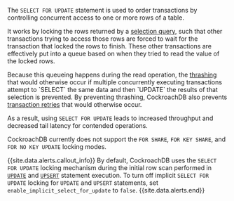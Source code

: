 The `SELECT FOR UPDATE` statement is used to order transactions by controlling concurrent access to one or more rows of a table.

It works by locking the rows returned by a [selection query][selection], such that other transactions trying to access those rows are forced to wait for the transaction that locked the rows to finish. These other transactions are effectively put into a queue based on when they tried to read the value of the locked rows.

Because this queueing happens during the read operation, the [thrashing](https://en.wikipedia.org/wiki/Thrashing_(computer_science)) that would otherwise occur if multiple concurrently executing transactions attempt to `SELECT` the same data and then `UPDATE` the results of that selection is prevented. By preventing thrashing, CockroachDB also prevents [transaction retries][retries] that would otherwise occur.

As a result, using `SELECT FOR UPDATE` leads to increased throughput and decreased tail latency for contended operations.

CockroachDB currently does not support the `FOR SHARE`, `FOR KEY SHARE`, and `FOR NO KEY UPDATE` locking modes.

{{site.data.alerts.callout_info}}
By default, CockroachDB uses the `SELECT FOR UPDATE` locking mechanism during the initial row scan performed in [`UPDATE`](update.html) and [`UPSERT`](upsert.html) statement execution. To turn off implicit `SELECT FOR UPDATE` locking for `UPDATE` and `UPSERT` statements, set `enable_implicit_select_for_update` to `false`.
{{site.data.alerts.end}}

<!-- Reference Links -->

[retries]: transactions.html#transaction-retries
[selection]: selection-queries.html
